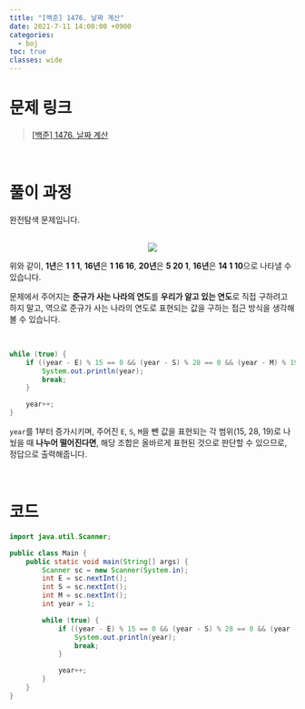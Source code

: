 ```yaml
---
title: "[백준] 1476. 날짜 계산"
date: 2021-7-11 14:00:00 +0900
categories:
  - boj
toc: true
classes: wide
---
```


# 문제 링크

> [[백준] 1476. 날짜 계산](https://www.acmicpc.net/problem/1476)

<br>

# 풀이 과정

완전탐색 문제입니다.

<br>

<center><img src="http://dl.dropbox.com/s/penxnl050pmrbk1/%EB%B0%B1%EC%A4%80-1476_%EB%82%A0%EC%A7%9C%20%EA%B3%84%EC%82%B0-1.png"></center>

위와 같이, **1년**은 **1 1 1**, **16년**은 **1 16 16**, **20년**은 **5 20 1**, **16년**은 **14 1 10**으로 나타낼 수 있습니다.

문제에서 주어지는 **준규가 사는 나라의 연도**를 **우리가 알고 있는 연도**로 직접 구하려고 하지 말고, 역으로 준규가 사는 나라의 연도로 표현되는 값을 구하는 접근 방식을 생각해 볼 수 있습니다.

<br>

```java
while (true) {
    if ((year - E) % 15 == 0 && (year - S) % 28 == 0 && (year - M) % 19 == 0) {
        System.out.println(year);
        break;
    }

    year++;
}
```

`year`를 1부터 증가시키며, 주어진 `E`, `S`, `M`을 뺀 값을 표현되는 각 범위(15, 28, 19)로 나눴을 때 **나누어 떨어진다면**, 해당 조합은 올바르게 표현된 것으로 판단할 수 있으므로, 정답으로 출력해줍니다.

<br>

# 코드

```java
import java.util.Scanner;

public class Main {
    public static void main(String[] args) {
        Scanner sc = new Scanner(System.in);
        int E = sc.nextInt();
        int S = sc.nextInt();
        int M = sc.nextInt();
        int year = 1;

        while (true) {
            if ((year - E) % 15 == 0 && (year - S) % 28 == 0 && (year - M) % 19 == 0) {
                System.out.println(year);
                break;
            }

            year++;
        }
    }
}
```
